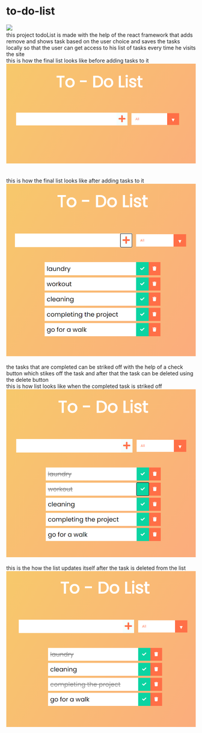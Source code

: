 # to-do-list
![](https://github.com/piyushjasaiwal/to-do-list/blob/master/todolist/public/favicon.ico)    
this project todoList is made with the help of the react framework that adds remove and shows task based on the user choice and saves the tasks locally so that the user can get access to his list of tasks every time he visits the site\
this is how the final list looks like before adding tasks to it\
![](https://github.com/piyushjasaiwal/to-do-list/blob/master/todolist/screenshots/landing_screen.PNG)\
\
\
this is how the final list looks like after adding tasks to it
\
![](https://github.com/piyushjasaiwal/to-do-list/blob/master/todolist/screenshots/final_list.PNG)
\
\
the tasks that are completed can be striked off with the help of a check button which stikes off the task and after that the task can be deleted using the delete button
\
this is how list looks like when the completed task is striked off
\
![](https://github.com/piyushjasaiwal/to-do-list/blob/master/todolist/screenshots/completed_task.PNG)
\
\
this is the how the list updates itself after the task is deleted from the list
\
![](https://github.com/piyushjasaiwal/to-do-list/blob/master/todolist/screenshots/deleting_the_task.PNG)
